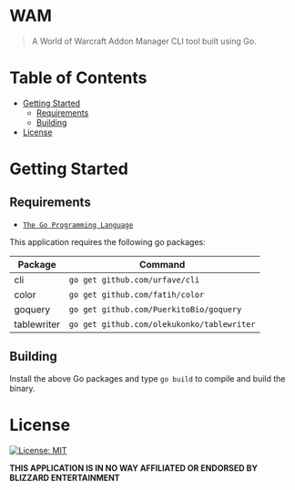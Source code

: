 # WAM
> A World of Warcraft Addon Manager CLI tool built using Go.

# Table of Contents

* [Getting Started](#getting-started)
    * [Requirements](#requirements)
    * [Building](#building)
* [License](#license)

# Getting Started

## Requirements
* [`The Go Programming Language`](https://golang.org/)

This application requires the following go packages:

Package | Command
-- | --
cli | `go get github.com/urfave/cli`
color | `go get github.com/fatih/color`
goquery | `go get github.com/PuerkitoBio/goquery`
tablewriter | `go get github.com/olekukonko/tablewriter`

## Building

Install the above Go packages and type `go build` to compile and build the binary.

# License
[![License: MIT](https://img.shields.io/badge/License-MIT-yellow.svg)](/LICENSE.md)

**THIS APPLICATION IS IN NO WAY AFFILIATED OR ENDORSED BY BLIZZARD ENTERTAINMENT**
